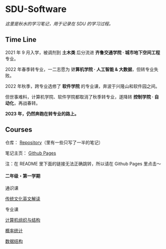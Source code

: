 # **SDU-Software**

*这里是秋水的学习笔记，用于记录在 SDU 的学习过程。*



## **Time Line**



2021 年 9 月入学，被调剂到 **土木类** 后分流进 **齐鲁交通学院 · 城市地下空间工程** 专业。

2022 年春季转专业，一二志愿为 **计算机学院 · 人工智能 & 大数据**，但转专业失败。

2022 年秋季，跨专业选修了 **软件学院** 的专业课，奔波于兴隆山和软件园之间。

但世事难料，计算机学院、软件学院都取消了秋季转专业，遂降转 **控制学院 · 自动化**，再战春转。

**2023 年，仍然奔跑在转专业的路上。**

## **Courses**



仓库： [Repository](https://github.com/Akisui/SDU-Software)（里有一些只写了一半的笔记）

笔记主页： [Github Pages](https://akisui.github.io/SDU-Software/) 

注：在 README 里下面的链接无法正确跳转，所以请在 Github Pages 里点击～



#### **二年级・第一学期**

通识课

[传统文化英文解读](传统文化英文解读/note.html)

专业课

[计算机组织与结构](计算机组织与结构/note.html)

[概率统计](概率统计/note.html)

[数据结构](数据结构/note.html)















